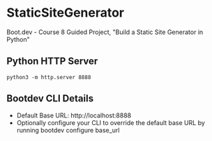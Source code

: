 # StaticSiteGenerator
Boot.dev - Course 8 Guided Project, "Build a Static Site Generator in Python"

## Python HTTP Server
```
python3 -m http.server 8888
```

## Bootdev CLI Details
* Default Base URL: http://localhost:8888
* Optionally configure your CLI to override the default base URL by running bootdev configure base_url <url>
